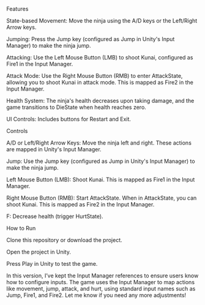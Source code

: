 Features

State-based Movement: Move the ninja using the A/D keys or the Left/Right Arrow keys.

Jumping: Press the Jump key (configured as Jump in Unity's Input Manager) to make the ninja jump.

Attacking: Use the Left Mouse Button (LMB) to shoot Kunai, configured as Fire1 in the Input Manager.

Attack Mode: Use the Right Mouse Button (RMB) to enter AttackState, allowing you to shoot Kunai in attack mode. This is mapped as Fire2 in the Input Manager.

Health System: The ninja's health decreases upon taking damage, and the game transitions to DieState when health reaches zero.

UI Controls: Includes buttons for Restart and Exit.

Controls

A/D or Left/Right Arrow Keys: Move the ninja left and right. These actions are mapped in Unity's Input Manager.

Jump: Use the Jump key (configured as Jump in Unity's Input Manager) to make the ninja jump.

Left Mouse Button (LMB): Shoot Kunai. This is mapped as Fire1 in the Input Manager.

Right Mouse Button (RMB): Start AttackState. When in AttackState, you can shoot Kunai. This is mapped as Fire2 in the Input Manager.

F: Decrease health (trigger HurtState).

How to Run

Clone this repository or download the project.

Open the project in Unity.

Press Play in Unity to test the game.

In this version, I’ve kept the Input Manager references to ensure users know how to configure inputs. The game uses the Input Manager to map actions like movement, jump, attack, and hurt, using standard input names such as Jump, Fire1, and Fire2. Let me know if you need any more adjustments!
